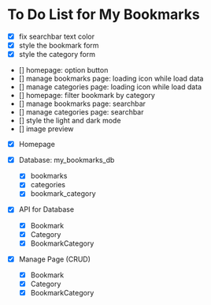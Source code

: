 # To Do List for My Bookmarks

- [x] fix searchbar text color
- [x] style the bookmark form
- [x] style the category form
- [] homepage: option button
- [] manage bookmarks page: loading icon while load data
- [] manage categories page: loading icon while load data
- [] homepage: filter bookmark by category
- [] manage bookmarks page: searchbar
- [] manage categories page: searchbar
- [] style the light and dark mode
- [] image preview

- [x] Homepage

- [x] Database: my_bookmarks_db

  - [x] bookmarks
  - [x] categories
  - [x] bookmark_category

- [x] API for Database

  - [x] Bookmark
  - [x] Category
  - [x] BookmarkCategory

- [x] Manage Page (CRUD)
  - [x] Bookmark
  - [x] Category
  - [x] BookmarkCategory
